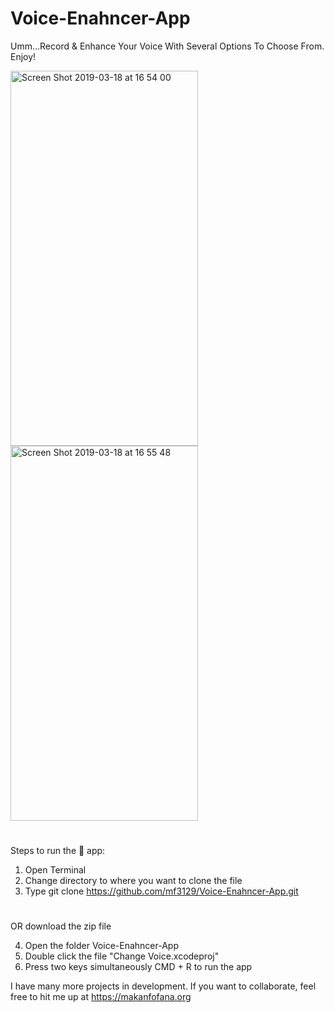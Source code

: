# Voice-Enahncer-App
Umm...Record & Enhance Your Voice With Several Options To Choose From. Enjoy! 



<img width="300" height="600" alt="Screen Shot 2019-03-18 at 16 54 00" src="https://user-images.githubusercontent.com/43025563/54563132-d2189e80-499e-11e9-8419-e770f86cd66d.png"><img width="300" height="600" alt="Screen Shot 2019-03-18 at 16 55 48" src="https://user-images.githubusercontent.com/43025563/54563133-d2189e80-499e-11e9-94f3-9c3876b0e945.png">


#
#

Steps to run the 📱 app:

1. Open Terminal
2. Change directory to where you want to clone the file
3. Type git clone https://github.com/mf3129/Voice-Enahncer-App.git

#
#
OR download the zip file

4. Open the folder Voice-Enahncer-App
5. Double click the file "Change Voice.xcodeproj"
6. Press two keys simultaneously CMD + R to run the app


I have many more projects in development. If you want to collaborate, feel free to hit me up at https://makanfofana.org

